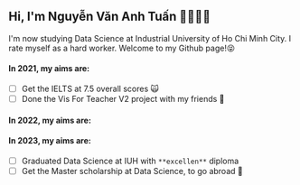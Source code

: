 ## Hi, I'm Nguyễn Văn Anh Tuấn 👋🏼💪🏼

I'm now studying Data Science at Industrial University of Ho Chi Minh City. I rate myself as a hard worker. Welcome to my Github page!😝

#### In 2021, my aims are:

- [ ] Get the IELTS at 7.5 overall scores 🙀
- [ ] Done the Vis For Teacher V2 project with my friends 💪

#### In 2022, my aims are:

#### In 2023, my aims are:
  - [ ] Graduated Data Science at IUH with `**excellen**` diploma
  - [ ] Get the Master scholarship at Data Science, to go abroad 🥳
